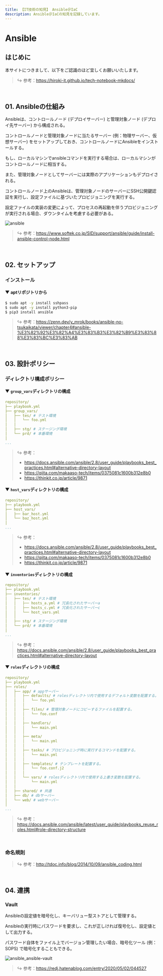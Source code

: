 ```yaml
---
title: 【IT技術の知見】 Ansible＠IaC
description: Ansible＠IaCの知見を記録しています。
---
```


# Ansible

## はじめに

本サイトにつきまして、以下をご認識のほど宜しくお願いいたします。



> ↪️ 参考：https://hiroki-it.github.io/tech-notebook-mkdocs/

<br>

## 01. Ansibleの仕組み

Ansibleは、コントロールノード (デプロイサーバー) と管理対象ノード (デプロイ先サーバー) から構成される。

コントロールノードと管理対象ノードに当たるサーバー (例：物理サーバー、仮想サーバー) をセットアップしておき、コントロールノードにAnsibleをインストールする。

もし、ローカルマシンでansibleコマンドを実行する場合は、ローカルマシンがコントロールノードに相当する。

また、管理対象ノードとしてサーバーには実際のアプリケーションもデプロイされる。

コントロールノード上のAnsibleは、管理対象ノードのサーバーにSSH公開鍵認証を実行し、設定ファイルに基づいたプロビジョニングを実行する。

設定ファイルの実装の変更によって、プロセスの再起動を伴うプロビジョニングが実行される場合、ダウンタイムを考慮する必要がある。

![ansible](https://raw.githubusercontent.com/hiroki-it/tech-notebook/master/images/ansible.png)


> ↪️ 参考：https://www.softek.co.jp/SID/support/ansible/guide/install-ansible-control-node.html


<br>

## 02. セットアップ

### インストール

#### ▼ aptリポジトリから


```bash
$ sudo apt -y install sshpass
$ sudo apt -y install python3-pip
$ pip3 install ansible
```

> ↪️ 参考：https://zenn.dev/y_mrok/books/ansible-no-tsukaikata/viewer/chapter4#ansible-%E3%82%92%E3%82%A4%E3%83%B3%E3%82%B9%E3%83%88%E3%83%BC%E3%83%AB

<br>

## 03. 設計ポリシー

### ディレクトリ構成ポリシー

#### ▼ ```group_vars```ディレクトリの構成

```yaml
repository/
├── playbook.yml
├── group_vars/
│   ├── tes/ # テスト環境
│   │   └── foo.yml
│   │
│   ├── stg/ # ステージング環境
│   └── prd/ # 本番環境
│
...
```

> ↪️ 参考：
>
> - https://docs.ansible.com/ansible/2.8/user_guide/playbooks_best_practices.html#alternative-directory-layout
> - https://qiita.com/makaaso-tech/items/0375081c1600b312e8b0
> - https://thinkit.co.jp/article/9871

#### ▼ ```host_vars```ディレクトリの構成

```yaml
repository/
├── playbook.yml
├── host_vars/
│   ├── bar_host.yml
│   └── baz_host.yml
│   
...
```


> ↪️ 参考：
>
> - https://docs.ansible.com/ansible/2.8/user_guide/playbooks_best_practices.html#alternative-directory-layout
> - https://qiita.com/makaaso-tech/items/0375081c1600b312e8b0
> - https://thinkit.co.jp/article/9871

#### ▼ ```inventories```ディレクトリの構成


```yaml
repository/
├── playbook.yml
├── inventories/
│   ├── tes/ # テスト環境
│   │   ├── hosts_a.yml # 冗長化されたサーバーa
│   │   ├── hosts_c.yml # 冗長化されたサーバーc
│   │   └── host_vars.yml
│   │
│   ├── stg/ # ステージング環境
│   └── prd/ # 本番環境
│ 
...
```

> ↪️ 参考：https://docs.ansible.com/ansible/2.8/user_guide/playbooks_best_practices.html#alternative-directory-layout


#### ▼ ```roles```ディレクトリの構成


```yaml
repository/
├── playbook.yml
├── roles/
│   ├── app/ # appサーバー
│   │   ├── defaults/ # rolesディレクトリ内で使用するデフォルト変数を配置する。
│   │   │   └── foo.yml
│   │   │  
│   │   ├── files/ # 管理対象ノードにコピーするファイルを配置する。
│   │   │   └── foo.conf
│   │   │
│   │   ├── handlers/
│   │   │   └── main.yml
│   │   │
│   │   ├── meta/
│   │   │   └── main.yml
│   │   │  
│   │   ├── tasks/ # プロビジョニング時に実行するコマンドを配置する。
│   │   │   └── main.yml
│   │   │
│   │   ├── templates/ # テンプレートを配置する。
│   │   │   └── foo.conf.j2
│   │   │
│   │   └── vars/ # rolesディレクトリ内で使用する上書き変数を配置する。
│   │       └── main.yml
│   │
│   ├── shared/ # 共通
│   ├── db/ # dbサーバー
│   └── web/ # webサーバー
│
...
```

> ↪️ 参考：https://docs.ansible.com/ansible/latest/user_guide/playbooks_reuse_roles.html#role-directory-structure

<br>

### 命名規則

> ↪️ 参考：http://tdoc.info/blog/2014/10/09/ansible_coding.html

<br>

## 04. 連携

### Vault

Ansibleの設定値を暗号化し、キーバリュー型ストアとして管理する。

Ansibleの実行時にパスワードを要求し、これが正しければ復号化し、設定値として出力する。

パスワード自体をファイル上でバージョン管理したい場合、暗号化ツール (例：SOPS) で暗号化することもできる。

![ansible_ansible-vault](https://raw.githubusercontent.com/hiroki-it/tech-notebook/master/images/ansible_ansible-vault.png)


> ↪️ 参考：https://redj.hatenablog.com/entry/2020/05/02/044527


<br>
